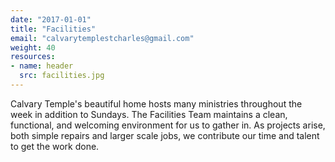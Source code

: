 ```yaml
---
date: "2017-01-01"
title: "Facilities"
email: "calvarytemplestcharles@gmail.com"
weight: 40
resources:
- name: header
  src: facilities.jpg
---
```


Calvary Temple's beautiful home hosts many ministries throughout the week in addition to Sundays. The Facilities Team maintains a clean, functional, and welcoming environment for us to gather in. As projects arise, both simple repairs and larger scale jobs, we contribute our time and talent to get the work done.

